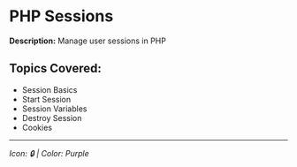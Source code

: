 # PHP Sessions

**Description:** Manage user sessions in PHP

## Topics Covered:
- Session Basics
- Start Session
- Session Variables
- Destroy Session
- Cookies

---
*Icon: 🔒 | Color: Purple*